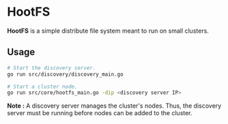 # HootFS

__HootFS__ is a simple distribute file system meant to run on small clusters.

## Usage
```bash
# Start the discovery server.
go run src/discovery/discovery_main.go

# Start a cluster node.
go run src/core/hootfs_main.go -dip <discovery server IP>
```

__Note :__ A discovery server manages the cluster's nodes. 
Thus, the discovery server must be running before nodes can be added to the cluster.
